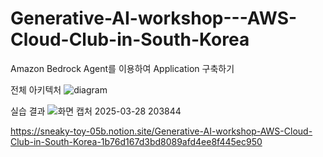 # Generative-AI-workshop---AWS-Cloud-Club-in-South-Korea
Amazon Bedrock Agent를 이용하여 Application 구축하기

전체 아키텍처
![diagram](https://github.com/user-attachments/assets/2082078c-fb2b-440c-a779-f5b49535dcb1)

실습 결과
![화면 캡처 2025-03-28 203844](https://github.com/user-attachments/assets/e369613c-29e5-4472-8601-10f91a88829e)


https://sneaky-toy-05b.notion.site/Generative-AI-workshop-AWS-Cloud-Club-in-South-Korea-1b76d167d3bd8089afd4ee8f445ec950
